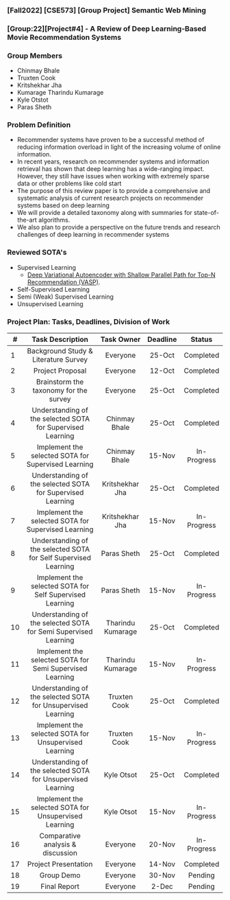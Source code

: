 ### [Fall2022] [CSE573] [Group Project] Semantic Web Mining

### [Group:22][Project#4] - A Review of Deep Learning-Based Movie Recommendation Systems

### Group Members
- Chinmay Bhale
- Truxten Cook 
- Kritshekhar Jha
- Kumarage Tharindu Kumarage
- Kyle Otstot
- Paras Sheth

### Problem Definition
- Recommender systems have proven to be a successful method of reducing information overload in light of the increasing volume of online information. 
- In recent years, research on recommender systems and information retrieval has shown that deep learning has a wide-ranging impact. However, they still have issues
  when working with extremely sparse data or other problems like cold start
- The purpose of this review paper is to provide a comprehensive and systematic analysis of current research projects on recommender systems based on deep learning
- We will provide a detailed taxonomy along with summaries for state-of-the-art algorithms.
- We also plan to provide a perspective on the future trends and research challenges of deep learning in recommender systems


### Reviewed SOTA's 

- Supervised Learning
  -  [Deep Variational Autoencoder with Shallow Parallel Path for Top-N Recommendation (VASP)](https://arxiv.org/pdf/2102.05774.pdf).
- Self-Supervised Learning
- Semi (Weak) Supervised Learning
- Unsupervised Learning

### Project Plan: Tasks, Deadlines, Division of Work

| # | Task Description	 | Task Owner | Deadline | Status |
| ------------- |:-------------:| :-----:|:-----:|:-----:|
| 1	| Background Study & Literature Survey	      | Everyone | 25-Oct | Completed |
| 2 |	Project Proposal | Everyone |	12-Oct |	Completed |
| 3 | Brainstorm the taxonomy for the survey | Everyone |	25-Oct |	Completed |
| 4 | Understanding of the selected SOTA for Supervised Learning |	Chinmay Bhale |	25-Oct | Completed |
| 5	| Implement the selected SOTA for Supervised Learning	| Chinmay Bhale |	15-Nov |	In-Progress |
| 6	| Understanding of the selected SOTA for Supervised Learning |	Kritshekhar Jha |	25-Oct |	Completed |
| 7	| Implement the selected SOTA for Supervised Learning	| Kritshekhar Jha |	15-Nov |	In-Progress |
| 8	| Understanding of the selected SOTA for Self Supervised Learning	| Paras Sheth	| 25-Oct |	Completed |
| 9	| Implement the selected SOTA for Self Supervised Learning |	Paras Sheth	| 15-Nov |	In-Progress |
| 10 |	Understanding of the selected SOTA for Semi Supervised Learning	|Tharindu Kumarage | 25-Oct |	Completed |
| 11 |	Implement the selected SOTA for Semi Supervised Learning |	Tharindu Kumarage	| 15-Nov |	In-Progress |
| 12 |	Understanding of the selected SOTA for Unsupervised Learning |	Truxten Cook	| 25-Oct |	Completed |
| 13 |	Implement the selected SOTA for Unsupervised Learning | Truxten Cook |	15-Nov |	In-Progress |
| 14 |	Understanding of the selected SOTA for Unsupervised Learning | Kyle Otsot |	25-Oct |	Completed |
| 15 |	Implement the selected SOTA for Unsupervised Learning |	Kyle Otsot |	15-Nov |	In-Progress |
| 16 |	Comparative analysis & discussion |	Everyone |	20-Nov |	In-Progress |
| 17 |	Project Presentation | Everyone |	14-Nov |	Completed |
| 18 |	Group Demo | Everyone |	30-Nov |	Pending |
| 19 |	Final Report	| Everyone	| 2-Dec	| Pending |

